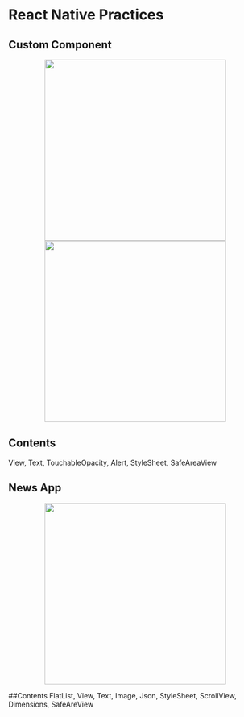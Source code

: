 # React Native Practices
## Custom Component

<p align="center">
  <img src="https://user-images.githubusercontent.com/36673014/209641849-a33d87ce-a404-4d51-a510-e1614c587ba8.png"  width="360"/>
  <img src="https://user-images.githubusercontent.com/36673014/209642298-e3bc6cb0-2c4e-44bd-86f9-198bdedf81d9.png"  width="360"/>
</p>

## Contents
 View, Text, TouchableOpacity, Alert, StyleSheet, SafeAreaView
 
 ## News App
 
 <p align="center">
  <img src="https://user-images.githubusercontent.com/36673014/209702609-c28d4683-0b22-4a4f-a619-860222ef71eb.png"  width="360"/>
</p>

##Contents
  FlatList, View, Text, Image, Json, StyleSheet, ScrollView, Dimensions, SafeAreView
